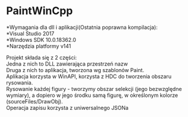 # PaintWinCpp

*Wymagania dla dll i aplikacji(Ostatnia poprawna kompilacja):  
 *Visual Studio 2017  
 *Windows SDK 10.0.18362.0  
 *Narzędzia platformy v141  

Projekt składa się z 2 części:  
Jedna z nich to DLL zawierająca przestrzeń nazw  
Druga z nich to aplikacja, tworzona wg szablonów Paint.  
Aplikacja korzysta w WinAPI, korzysta z HDC do tworzenia obszaru rysowania.  
Rysowanie każdej figury - tworzymy obszar selekcji (jego bezwzględne wymiary), a dopiero w jego środku samą figurę, w określonym kolorze (sourceFiles/DrawObj).  
Operacja zapisu korzysta z uniwersalnego JSONa  
